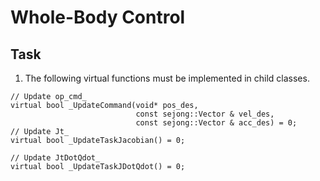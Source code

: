 # Whole-Body Control

## Task
1. The following virtual functions must be implemented in child classes. 

````
// Update op_cmd_
virtual bool _UpdateCommand(void* pos_des,
                            const sejong::Vector & vel_des,
                            const sejong::Vector & acc_des) = 0;
// Update Jt_
virtual bool _UpdateTaskJacobian() = 0;

// Update JtDotQdot_
virtual bool _UpdateTaskJDotQdot() = 0;

````
